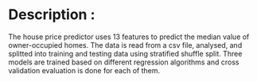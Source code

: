 # Description : 
The house price predictor uses 13 features to predict the median value of owner-occupied homes. The data is read from a csv file, analysed, and splitted 
into training and testing data using stratified shuffle split.
Three models are trained based on different regression algorithms and cross validation evaluation is done for each of them.
